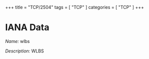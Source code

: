 +++
title = "TCP/2504"
tags = [ "TCP" ]
categories = [ "TCP" ]
+++

# IANA Data

_Name:_ wlbs

_Description:_ WLBS

